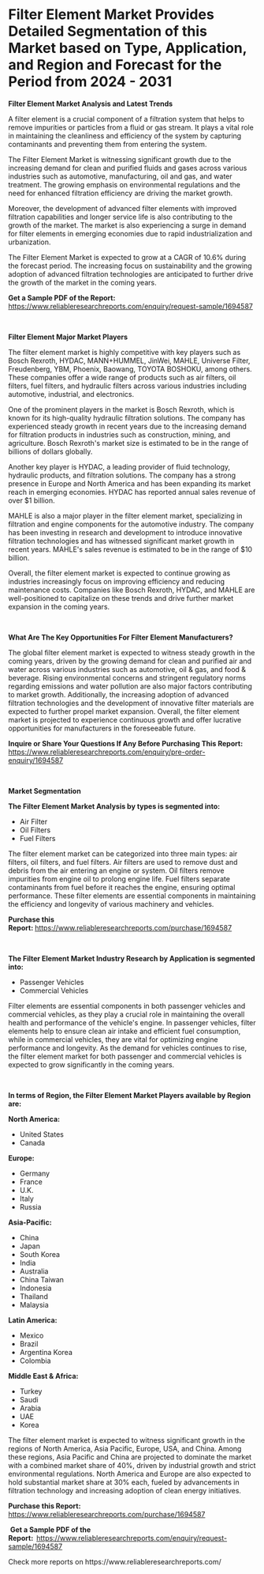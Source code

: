 <p><h1>Filter Element Market Provides Detailed Segmentation of this Market based on Type, Application, and Region and Forecast for the Period from 2024 - 2031</h1></p><p><strong>Filter Element Market Analysis and Latest Trends</strong></p>
<p><p>A filter element is a crucial component of a filtration system that helps to remove impurities or particles from a fluid or gas stream. It plays a vital role in maintaining the cleanliness and efficiency of the system by capturing contaminants and preventing them from entering the system.</p><p>The Filter Element Market is witnessing significant growth due to the increasing demand for clean and purified fluids and gases across various industries such as automotive, manufacturing, oil and gas, and water treatment. The growing emphasis on environmental regulations and the need for enhanced filtration efficiency are driving the market growth.</p><p>Moreover, the development of advanced filter elements with improved filtration capabilities and longer service life is also contributing to the growth of the market. The market is also experiencing a surge in demand for filter elements in emerging economies due to rapid industrialization and urbanization.</p><p>The Filter Element Market is expected to grow at a CAGR of 10.6% during the forecast period. The increasing focus on sustainability and the growing adoption of advanced filtration technologies are anticipated to further drive the growth of the market in the coming years.</p></p>
<p><strong>Get a Sample PDF of the Report:&nbsp;</strong> <a href="https://www.reliableresearchreports.com/enquiry/request-sample/1694587">https://www.reliableresearchreports.com/enquiry/request-sample/1694587</a></p>
<p>&nbsp;</p>
<p><strong>Filter Element Major Market Players</strong></p>
<p><p>The filter element market is highly competitive with key players such as Bosch Rexroth, HYDAC, MANN+HUMMEL, JinWei, MAHLE, Universe Filter, Freudenberg, YBM, Phoenix, Baowang, TOYOTA BOSHOKU, among others. These companies offer a wide range of products such as air filters, oil filters, fuel filters, and hydraulic filters across various industries including automotive, industrial, and electronics.</p><p>One of the prominent players in the market is Bosch Rexroth, which is known for its high-quality hydraulic filtration solutions. The company has experienced steady growth in recent years due to the increasing demand for filtration products in industries such as construction, mining, and agriculture. Bosch Rexroth's market size is estimated to be in the range of billions of dollars globally.</p><p>Another key player is HYDAC, a leading provider of fluid technology, hydraulic products, and filtration solutions. The company has a strong presence in Europe and North America and has been expanding its market reach in emerging economies. HYDAC has reported annual sales revenue of over $1 billion.</p><p>MAHLE is also a major player in the filter element market, specializing in filtration and engine components for the automotive industry. The company has been investing in research and development to introduce innovative filtration technologies and has witnessed significant market growth in recent years. MAHLE's sales revenue is estimated to be in the range of $10 billion.</p><p>Overall, the filter element market is expected to continue growing as industries increasingly focus on improving efficiency and reducing maintenance costs. Companies like Bosch Rexroth, HYDAC, and MAHLE are well-positioned to capitalize on these trends and drive further market expansion in the coming years.</p></p>
<p>&nbsp;</p>
<p><strong>What Are The Key Opportunities For Filter Element Manufacturers?</strong></p>
<p><p>The global filter element market is expected to witness steady growth in the coming years, driven by the growing demand for clean and purified air and water across various industries such as automotive, oil & gas, and food & beverage. Rising environmental concerns and stringent regulatory norms regarding emissions and water pollution are also major factors contributing to market growth. Additionally, the increasing adoption of advanced filtration technologies and the development of innovative filter materials are expected to further propel market expansion. Overall, the filter element market is projected to experience continuous growth and offer lucrative opportunities for manufacturers in the foreseeable future.</p></p>
<p><strong>Inquire or Share Your Questions If Any Before Purchasing This Report:</strong> <a href="https://www.reliableresearchreports.com/enquiry/pre-order-enquiry/1694587">https://www.reliableresearchreports.com/enquiry/pre-order-enquiry/1694587</a></p>
<p>&nbsp;</p>
<p><strong>Market Segmentation</strong></p>
<p><strong>The Filter Element Market Analysis by types is segmented into:</strong></p>
<p><ul><li>Air Filter</li><li>Oil Filters</li><li>Fuel Filters</li></ul></p>
<p><p>The filter element market can be categorized into three main types: air filters, oil filters, and fuel filters. Air filters are used to remove dust and debris from the air entering an engine or system. Oil filters remove impurities from engine oil to prolong engine life. Fuel filters separate contaminants from fuel before it reaches the engine, ensuring optimal performance. These filter elements are essential components in maintaining the efficiency and longevity of various machinery and vehicles.</p></p>
<p><strong>Purchase this Report:&nbsp;</strong><a href="https://www.reliableresearchreports.com/purchase/1694587">https://www.reliableresearchreports.com/purchase/1694587</a></p>
<p>&nbsp;</p>
<p><strong>The Filter Element Market Industry Research by Application is segmented into:</strong></p>
<p><ul><li>Passenger Vehicles</li><li>Commercial Vehicles</li></ul></p>
<p><p>Filter elements are essential components in both passenger vehicles and commercial vehicles, as they play a crucial role in maintaining the overall health and performance of the vehicle's engine. In passenger vehicles, filter elements help to ensure clean air intake and efficient fuel consumption, while in commercial vehicles, they are vital for optimizing engine performance and longevity. As the demand for vehicles continues to rise, the filter element market for both passenger and commercial vehicles is expected to grow significantly in the coming years.</p></p>
<p>&nbsp;</p>
<p><strong>In terms of Region, the Filter Element Market Players available by Region are:</strong></p>
<p>
    <p> <strong> North America: </strong>
        <ul>
            <li>United States</li>
            <li>Canada</li>
        </ul>
        </p> 
    <p> <strong> Europe: </strong>
        <ul>
            <li>Germany</li>
            <li>France</li>
            <li>U.K.</li>
            <li>Italy</li>
            <li>Russia</li>
        </ul>
        </p> 
    <p> <strong> Asia-Pacific: </strong>
        <ul>
            <li>China</li>
            <li>Japan</li>
            <li>South Korea</li>
            <li>India</li>
            <li>Australia</li>
            <li>China Taiwan</li>
            <li>Indonesia</li>
            <li>Thailand</li>
            <li>Malaysia</li>
        </ul>
        </p> 
    <p> <strong> Latin America: </strong>
        <ul>
            <li>Mexico</li>
            <li>Brazil</li>
            <li>Argentina Korea</li>
            <li>Colombia</li>
        </ul>
        </p> 
    <p> <strong> Middle East & Africa: </strong>
        <ul>
            <li>Turkey</li>
            <li>Saudi</li>
            <li>Arabia</li>
            <li>UAE</li>
            <li>Korea</li>
        </ul>
    </p>
    </p>
<p><p>The filter element market is expected to witness significant growth in the regions of North America, Asia Pacific, Europe, USA, and China. Among these regions, Asia Pacific and China are projected to dominate the market with a combined market share of 40%, driven by industrial growth and strict environmental regulations. North America and Europe are also expected to hold substantial market share at 30% each, fueled by advancements in filtration technology and increasing adoption of clean energy initiatives.</p></p>
<p><strong>Purchase this Report: </strong><a href="https://www.reliableresearchreports.com/purchase/1694587">https://www.reliableresearchreports.com/purchase/1694587</a></p>
<p>&nbsp;<strong>Get a Sample PDF of the Report:&nbsp;&nbsp;</strong><a href="https://www.reliableresearchreports.com/enquiry/request-sample/1694587">https://www.reliableresearchreports.com/enquiry/request-sample/1694587</a></p>
<p><strong></strong></p>
<p>Check more reports on https://www.reliableresearchreports.com/</p>
